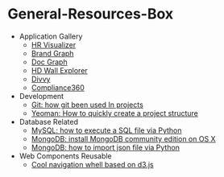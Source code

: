 # General-Resources-Box

- Application Gallery
	- [HR Visualizer](https://github.com/awesome5team/General-Resources-Box/issues/12) 
	- [Brand Graph](https://github.com/awesome5team/General-Resources-Box/issues/2)
	- [Doc Graph](https://github.com/awesome5team/General-Resources-Box/issues/3)
	- [HD Wall Explorer](https://github.com/awesome5team/General-Resources-Box/issues/4)
	- [Divvy](https://github.com/awesome5team/General-Resources-Box/issues/5)
	- [Compliance360](https://github.com/awesome5team/General-Resources-Box/issues/6)
- Development
	- [Git: how git been used In projects](https://github.com/awesome5team/General-Resources-Box/issues/1)
	- [Yeoman: How to quickly create a project structure](https://github.com/awesome5team/General-Resources-Box/issues/11)
- Database Related
	- [MySQL: how to execute a SQL file via Python](https://github.com/awesome5team/General-Resources-Box/issues/7)
	- [MongoDB: install MongoDB community edition on OS X](https://github.com/awesome5team/General-Resources-Box/issues/9)
	- [MongoDB: how to import json file via Python](https://github.com/awesome5team/General-Resources-Box/issues/9)
- Web Components Reusable
	- [Cool navigation whell based on d3.js]()
